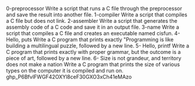 0-preprocessor
Write a script that runs a C file through the preprocessor and save the result into another file.
1-compiler
Write a script that compiles a C file but does not link.
2-assembler
Write a script that generates the assembly code of a C code and save it in an output file.
3-name
Write a script that compiles a C file and creates an executable named cisfun.
4- Hello, puts
Write a C program that prints exactly "Programming is like building a multilingual puzzle, followed by a new line.
5- Hello, printf
Write a C program that prints exactly with proper grammar, but the outcome is a piece of art, followed by a new line.
6- Size is not grandeur, and territory does not make a nation
Write a C program that prints the size of various types on the computer it is compiled and run on.
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
